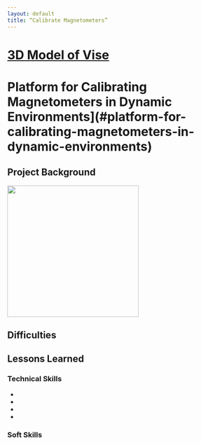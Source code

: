 ```yaml
---
layout: default
title: “Calibrate Magnetometers”
---
```


# [3D Model of Vise](#3d-model-of-vise)

# Platform for Calibrating Magnetometers in Dynamic Environments](#platform-for-calibrating-magnetometers-in-dynamic-environments)

## Project Background

  
  
<img src="" width="300">

## Difficulties

 

## Lessons Learned


### Technical Skills

* 
* 
* 
* 

### Soft Skills


<model-viewer id="reveal" loading="eager" camera-controls auto-rotate src="../models/scene.glb" alt="A 3D model of a shishkebab" shadow-intensity="1" width="890px" height="800px"></model-viewer>
